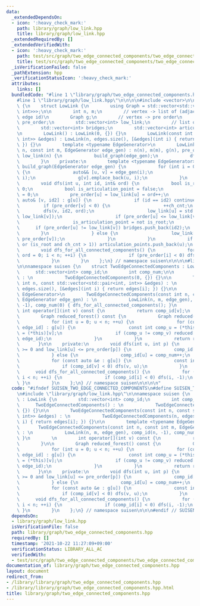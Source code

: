 ```yaml
---
data:
  _extendedDependsOn:
  - icon: ':heavy_check_mark:'
    path: library/graph/low_link.hpp
    title: library/graph/low_link.hpp
  _extendedRequiredBy: []
  _extendedVerifiedWith:
  - icon: ':heavy_check_mark:'
    path: test/src/graph/two_edge_connected_components/two_edge_connected_components.test.cpp
    title: test/src/graph/two_edge_connected_components/two_edge_connected_components.test.cpp
  _isVerificationFailed: false
  _pathExtension: hpp
  _verificationStatusIcon: ':heavy_check_mark:'
  attributes:
    links: []
  bundledCode: "#line 1 \"library/graph/two_edge_connected_components.hpp\"\n\n\n\n\
    #line 1 \"library/graph/low_link.hpp\"\n\n\n\n#include <vector>\n\nnamespace suisen\
    \ {\n    struct LowLink {\n        using Graph = std::vector<std::vector<std::pair<int,\
    \ int>>>;\n\n        int n, m;\n        // vertex -> list of (adjacent vertex,\
    \ edge id)\n        Graph g;\n        // vertex -> pre order\n        std::vector<int>\
    \ pre_order;\n        std::vector<int> low_link;\n        // list of ids of bridges\n\
    \        std::vector<int> bridges;\n        std::vector<int> articulation_points;\n\
    \n        LowLink() : LowLink(0, {}) {}\n        LowLink(const int n, const std::vector<std::pair<int,\
    \ int>> &edges) : LowLink(n, edges.size(), [&edges](int i) { return edges[i];\
    \ }) {}\n        template <typename EdgeGenerator>\n        LowLink(const int\
    \ n, const int m, EdgeGenerator edge_gen) : n(n), m(m), g(n), pre_order(n, -1),\
    \ low_link(n) {\n            build_graph(edge_gen);\n            dfs_for_all_connected_components();\n\
    \        }\n    private:\n        template <typename EdgeGenerator>\n        void\
    \ build_graph(EdgeGenerator edge_gen) {\n            for (int i = 0; i < m; ++i)\
    \ {\n                auto&& [u, v] = edge_gen(i);\n                g[u].emplace_back(v,\
    \ i);\n                g[v].emplace_back(u, i);\n            }\n        }\n\n\
    \        void dfs(int u, int id, int& ord) {\n            bool is_root = id <\
    \ 0;\n            bool is_articulation_point = false;\n            int ch_cnt\
    \ = 0;\n            pre_order[u] = low_link[u] = ord++;\n            for (const\
    \ auto& [v, id2] : g[u]) {\n                if (id == id2) continue;\n       \
    \         if (pre_order[v] < 0) {\n                    ++ch_cnt;\n           \
    \         dfs(v, id2, ord);\n                    low_link[u] = std::min(low_link[u],\
    \ low_link[v]);\n                    if (pre_order[u] <= low_link[v]) {\n    \
    \                    is_articulation_point = not is_root;\n                  \
    \      if (pre_order[u] != low_link[v]) bridges.push_back(id2);\n            \
    \        }\n                } else {\n                    low_link[u] = std::min(low_link[u],\
    \ pre_order[v]);\n                }\n            }\n            if (is_articulation_point\
    \ or (is_root and ch_cnt > 1)) articulation_points.push_back(u);\n        }\n\n\
    \        void dfs_for_all_connected_components() {\n            for (int i = 0,\
    \ ord = 0; i < n; ++i) {\n                if (pre_order[i] < 0) dfs(i, -1, ord);\n\
    \            }\n        }\n    };\n} // namespace suisen\n\n\n\n#line 5 \"library/graph/two_edge_connected_components.hpp\"\
    \n\nnamespace suisen {\n    struct TwoEdgeConnectedComponents : LowLink {\n  \
    \      std::vector<int> comp_id;\n        int comp_num;\n\n        TwoEdgeConnectedComponents()\
    \ : \n            TwoEdgeConnectedComponents(0, {}) {}\n\n        TwoEdgeConnectedComponents(const\
    \ int n, const std::vector<std::pair<int, int>> &edges) : \n            TwoEdgeConnectedComponents(n,\
    \ edges.size(), [&edges](int i) { return edges[i]; }) {}\n\n        template <typename\
    \ EdgeGenerator>\n        TwoEdgeConnectedComponents(const int n, const int m,\
    \ EdgeGenerator edge_gen) : \n            LowLink(n, m, edge_gen), comp_id(n,\
    \ -1), comp_num(0) { dfs_for_all_connected_components(); }\n        \n       \
    \ int operator[](int v) const {\n            return comp_id[v];\n        }\n\n\
    \        Graph reduced_forest() const {\n            Graph reduced(comp_num);\n\
    \            for (int u = 0; u < n; ++u) {\n                for (const auto &[v,\
    \ edge_id] : g[u]) {\n                    const int comp_u = (*this)[u], comp_v\
    \ = (*this)[v];\n                    if (comp_u != comp_v) reduced[comp_u].emplace_back(comp_v,\
    \ edge_id);\n                }\n            }\n            return reduced;\n \
    \       }\n\n    private:\n        void dfs(int u, int p) {\n            if (p\
    \ >= 0 and low_link[u] <= pre_order[p]) {\n                comp_id[u] = comp_id[p];\n\
    \            } else {\n                comp_id[u] = comp_num++;\n            }\n\
    \            for (const auto &e : g[u]) {\n                const int v = e.first;\n\
    \                if (comp_id[v] < 0) dfs(v, u);\n            }\n        }\n  \
    \      void dfs_for_all_connected_components() {\n            for (int i = 0;\
    \ i < n; ++i) {\n                if (comp_id[i] < 0) dfs(i, -1);\n           \
    \ }\n        }\n    };\n} // namespace suisen\n\n\n\n"
  code: "#ifndef SUISEN_TWO_EDGE_CONNECTED_COMPONENTS\n#define SUISEN_TWO_EDGE_CONNECTED_COMPONENTS\n\
    \n#include \"library/graph/low_link.hpp\"\n\nnamespace suisen {\n    struct TwoEdgeConnectedComponents\
    \ : LowLink {\n        std::vector<int> comp_id;\n        int comp_num;\n\n  \
    \      TwoEdgeConnectedComponents() : \n            TwoEdgeConnectedComponents(0,\
    \ {}) {}\n\n        TwoEdgeConnectedComponents(const int n, const std::vector<std::pair<int,\
    \ int>> &edges) : \n            TwoEdgeConnectedComponents(n, edges.size(), [&edges](int\
    \ i) { return edges[i]; }) {}\n\n        template <typename EdgeGenerator>\n \
    \       TwoEdgeConnectedComponents(const int n, const int m, EdgeGenerator edge_gen)\
    \ : \n            LowLink(n, m, edge_gen), comp_id(n, -1), comp_num(0) { dfs_for_all_connected_components();\
    \ }\n        \n        int operator[](int v) const {\n            return comp_id[v];\n\
    \        }\n\n        Graph reduced_forest() const {\n            Graph reduced(comp_num);\n\
    \            for (int u = 0; u < n; ++u) {\n                for (const auto &[v,\
    \ edge_id] : g[u]) {\n                    const int comp_u = (*this)[u], comp_v\
    \ = (*this)[v];\n                    if (comp_u != comp_v) reduced[comp_u].emplace_back(comp_v,\
    \ edge_id);\n                }\n            }\n            return reduced;\n \
    \       }\n\n    private:\n        void dfs(int u, int p) {\n            if (p\
    \ >= 0 and low_link[u] <= pre_order[p]) {\n                comp_id[u] = comp_id[p];\n\
    \            } else {\n                comp_id[u] = comp_num++;\n            }\n\
    \            for (const auto &e : g[u]) {\n                const int v = e.first;\n\
    \                if (comp_id[v] < 0) dfs(v, u);\n            }\n        }\n  \
    \      void dfs_for_all_connected_components() {\n            for (int i = 0;\
    \ i < n; ++i) {\n                if (comp_id[i] < 0) dfs(i, -1);\n           \
    \ }\n        }\n    };\n} // namespace suisen\n\n\n#endif // SUISEN_TWO_EDGE_CONNECTED_COMPONENTS\n"
  dependsOn:
  - library/graph/low_link.hpp
  isVerificationFile: false
  path: library/graph/two_edge_connected_components.hpp
  requiredBy: []
  timestamp: '2021-10-22 11:27:09+09:00'
  verificationStatus: LIBRARY_ALL_AC
  verifiedWith:
  - test/src/graph/two_edge_connected_components/two_edge_connected_components.test.cpp
documentation_of: library/graph/two_edge_connected_components.hpp
layout: document
redirect_from:
- /library/library/graph/two_edge_connected_components.hpp
- /library/library/graph/two_edge_connected_components.hpp.html
title: library/graph/two_edge_connected_components.hpp
---
```

